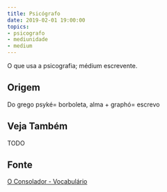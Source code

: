 ```yaml
---
title: Psicógrafo
date: 2019-02-01 19:00:00
topics:
- psicografo
- mediunidade
- medium
---
```


O que usa a psicografia; médium escrevente.

## Origem
Do grego psyké= borboleta, alma + graphó= escrevo

## Veja Também
TODO

## Fonte
[O Consolador - Vocabulário](http://www.oconsolador.com.br/linkfixo/vocabulario/principal.html)
